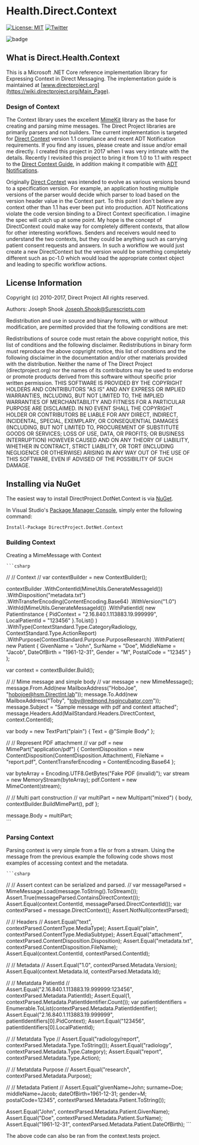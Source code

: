 ﻿# Health.Direct.Context

[![License: MIT](https://img.shields.io/badge/license-MIT-blue.svg)](https://opensource.org/licenses/MIT)
[![Twitter](https://img.shields.io/twitter/url/http/shields.io.svg?style=flat&logo=twitter)](https://twitter.com/intent/tweet?hashtags=DirectSecureMessaging,ADTnotifications,dotnet,oss,csharp&text=🚀+FusionCache.Metrics:+FusionCche+metric+plugins&url=https%3A%2F%2Fgithub.com%2Fjoeshook%2FZiggyCreatures.FusionCache.Metrics&via=josephshook)

![badge](https://img.shields.io/endpoint?url=https://gist.githubusercontent.com/JoeShook/b49a64c41decace4c01fc573ae307907/raw/direct-context-code-coverage.json)

## What is Direct.Health.Context

This is a Microsoft .NET Core reference implementation library for Expressing Context in Direct Messaging.  The implementation guide is maintained at [www.directproject.org](https://wiki.directproject.org/Main_Page).

### Design of Context

The Context library uses the excellent [MimeKit](https://github.com/jstedfast/MimeKit) library as the base for creating and parsing mime messages.  The Direct Project libraries are primarily parsers and not builders. The current implementation is targeted for [Direct Context]((https://wiki.directproject.org/Implementation_Guide_for_Expressing_Context_in_Direct_Messaging)) version 1.1 compliance and recent ADT Notification requirements.  If you find any issues, please create and issue and/or email me directly.  I created this project in 2017 when I was very intimate with the details.  Recently I revisited this project to bring it from 1.0 to 1.1 with respect to the [Direct Context Guide]((https://wiki.directproject.org/Implementation_Guide_for_Expressing_Context_in_Direct_Messaging)), in addition making it compatible with [ADT Notifications](https://directtrust.org/standards/event-notifications-via-direct).  

Originally [Direct Context]((https://wiki.directproject.org/Implementation_Guide_for_Expressing_Context_in_Direct_Messaging)) was intended to evolve as various versions bound to a specification version.  For example, an application hosting multiple versions of the parser would decide which parser to load based on the version header value in the Context part.  To this point I don't believe any context other than 1.1 has ever been put into production.  ADT Notifications violate the code version binding to a Direct Context specification.  I imagine the spec will catch up at some point.  My hope is the concept of DirectContext could make way for completely different contexts, that allow for other interesting workflows.  Senders and receivers would need to understand the two contexts, but they could be anything such as carrying patient consent requests and answers.  In such a workflow we would just create a new DirectContext but the version would be something completely different such as pc-1.0 which would load the appropriate context object and leading to specific workflow actions.  

## License Information

Copyright (c) 2010-2017, Direct Project
 All rights reserved.

 Authors:
    Joseph Shook    Joseph.Shook@Surescripts.com
  
Redistribution and use in source and binary forms, with or without modification, are permitted provided that the following conditions are met:

Redistributions of source code must retain the above copyright notice, this list of conditions and the following disclaimer.
Redistributions in binary form must reproduce the above copyright notice, this list of conditions and the following disclaimer in the documentation and/or other materials provided with the distribution.
Neither the name of The Direct Project (directproject.org) nor the names of its contributors may be used to endorse or promote products derived from this software without specific prior written permission.
THIS SOFTWARE IS PROVIDED BY THE COPYRIGHT HOLDERS AND CONTRIBUTORS "AS IS" AND ANY EXPRESS OR IMPLIED WARRANTIES, INCLUDING, BUT NOT LIMITED TO, THE IMPLIED WARRANTIES OF MERCHANTABILITY AND FITNESS FOR A PARTICULAR PURPOSE ARE DISCLAIMED. IN NO EVENT SHALL THE COPYRIGHT HOLDER OR CONTRIBUTORS BE LIABLE FOR ANY DIRECT, INDIRECT, INCIDENTAL, SPECIAL, EXEMPLARY, OR CONSEQUENTIAL DAMAGES (INCLUDING, BUT NOT LIMITED TO, PROCUREMENT OF SUBSTITUTE GOODS OR SERVICES; LOSS OF USE, DATA, OR PROFITS; OR BUSINESS INTERRUPTION) HOWEVER CAUSED AND ON ANY THEORY OF LIABILITY, WHETHER IN CONTRACT, STRICT LIABILITY, OR TORT (INCLUDING NEGLIGENCE OR OTHERWISE) ARISING IN ANY WAY OUT OF THE USE OF THIS SOFTWARE, EVEN IF ADVISED OF THE POSSIBILITY OF SUCH DAMAGE.

## Installing via NuGet

The easiest way to install DirectProject.DotNet.Context is via [NuGet](https://www.nuget.org/packages/DirectProject.DotNet.Context/).

In Visual Studio's [Package Manager Console](http://docs.nuget.org/docs/start-here/using-the-package-manager-console),
simply enter the following command:

    Install-Package DirectProject.DotNet.Context

### Building Context

Creating a MimeMessage with Context

    ```csharp
//
// Context
//
var contextBuilder = new ContextBuilder();

contextBuilder
    .WithContentId(MimeUtils.GenerateMessageId())
    .WithDisposition("metadata.txt")
    .WithTransferEncoding(ContentEncoding.Base64)
    .WithVersion("1.0")
    .WithId(MimeUtils.GenerateMessageId())
    .WithPatientId(
        new PatientInstance
        {
            PidContext = "2.16.840.1.113883.19.999999",
            LocalPatientId = "123456"
        }.ToList()
    )
    .WithType(ContextStandard.Type.CategoryRadiology, ContextStandard.Type.ActionReport)
    .WithPurpose(ContextStandard.Purpose.PurposeResearch)
    .WithPatient(
        new Patient
        {
            GivenName = "John",
            SurName = "Doe",
            MiddleName = "Jacob",
            DateOfBirth = "1961-12-31",
            Gender = "M",
            PostalCode = "12345"
        }
    );

var context = contextBuilder.Build();

//
// Mime message and simple body
//
var message = new MimeMessage();
message.From.Add(new MailboxAddress("HoboJoe", "hobojoe@hsm.DirectInt.lab"));
message.To.Add(new MailboxAddress("Toby", "toby@redmond.hsgincubator.com"));
message.Subject = "Sample message with pdf and context attached";
message.Headers.Add(MailStandard.Headers.DirectContext, context.ContentId);

var body = new TextPart("plain")
{
    Text = @"Simple Body"
};

//
// Represent PDF attachment
// 
var pdf = new MimePart("application/pdf")
{
    ContentDisposition = new ContentDisposition(ContentDisposition.Attachment),
    FileName = "report.pdf",
    ContentTransferEncoding = ContentEncoding.Base64
};

var byteArray = Encoding.UTF8.GetBytes("Fake PDF (invalid)");
var stream = new MemoryStream(byteArray);
pdf.Content = new MimeContent(stream);

//
// Multi part construction
//
var multiPart = new Multipart("mixed")
{
    body,
    contextBuilder.BuildMimePart(),
    pdf
};

message.Body = multiPart;            
    ```

### Parsing Context

Parsing context is very simple from a file or from a stream.  Using the message from the previous example the following code shows most examples of accessing context and the metadata.

    ```csharp
//
// Assert context can be serialized and parsed.
//
var messageParsed = MimeMessage.Load(message.ToString().ToStream());
Assert.True(messageParsed.ContainsDirectContext());
Assert.Equal(context.ContentId, messageParsed.DirectContextId());
var contextParsed = message.DirectContext();
Assert.NotNull(contextParsed);

//
// Headers
//
Assert.Equal("text", contextParsed.ContentType.MediaType);
Assert.Equal("plain", contextParsed.ContentType.MediaSubtype);
Assert.Equal("attachment", contextParsed.ContentDisposition.Disposition);
Assert.Equal("metadata.txt", contextParsed.ContentDisposition.FileName);
Assert.Equal(context.ContentId, contextParsed.ContentId);

//
// Metadata
//
Assert.Equal("1.0", contextParsed.Metadata.Version);
Assert.Equal(context.Metadata.Id, contextParsed.Metadata.Id);

//
// Metatdata PatientId
//
Assert.Equal("2.16.840.1.113883.19.999999:123456", contextParsed.Metadata.PatientId);
Assert.Equal(1, contextParsed.Metadata.PatientIdentifier.Count());
var patientIdentifiers = Enumerable.ToList(contextParsed.Metadata.PatientIdentifier);
Assert.Equal("2.16.840.1.113883.19.999999", patientIdentifiers[0].PidContext);
Assert.Equal("123456", patientIdentifiers[0].LocalPatientId);

//
// Metatdata Type
//
Assert.Equal("radiology/report", contextParsed.Metadata.Type.ToString());
Assert.Equal("radiology", contextParsed.Metadata.Type.Category);
Assert.Equal("report", contextParsed.Metadata.Type.Action);

//
// Metatdata Purpose
//
Assert.Equal("research", contextParsed.Metadata.Purpose);

//
// Metadata Patient
//
Assert.Equal("givenName=John; surname=Doe; middleName=Jacob; dateOfBirth=1961-12-31; gender=M; postalCode=12345", 
    contextParsed.Metadata.Patient.ToString());

Assert.Equal("John", contextParsed.Metadata.Patient.GivenName);
Assert.Equal("Doe", contextParsed.Metadata.Patient.SurName);
Assert.Equal("1961-12-31", contextParsed.Metadata.Patient.DateOfBirth);
    ```

The above code can also be ran from the context.tests project.
